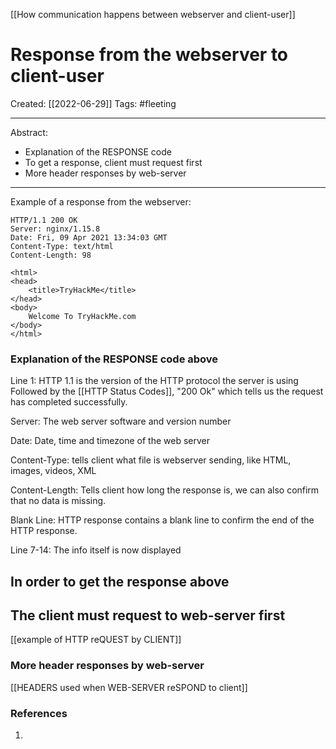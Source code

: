 [[How communication happens between webserver and client-user]]

# Response from the webserver to client-user
Created:  [[2022-06-29]]
Tags: #fleeting 

---
Abstract:
- Explanation of the RESPONSE code
- To get a response, client must request first 
- More header responses by web-server

---
Example of a response from the webserver:
```http
HTTP/1.1 200 OK
Server: nginx/1.15.8
Date: Fri, 09 Apr 2021 13:34:03 GMT
Content-Type: text/html
Content-Length: 98

<html>
<head>
    <title>TryHackMe</title>
</head>
<body>
    Welcome To TryHackMe.com
</body>
</html>
```

### Explanation of the RESPONSE code above
Line 1: HTTP 1.1 is the version of the HTTP protocol the server is using
Followed by the [[HTTP Status Codes]], "200 Ok" which tells us the request has completed successfully.


Server: The web server software and version number


Date: Date, time and timezone of the web server


Content-Type: tells client what file is webserver sending, like HTML, images, videos, XML


Content-Length: Tells client how long the response is, we can also confirm that no data is missing.


Blank Line: HTTP response contains a blank line to confirm the end of the HTTP response.


Line 7-14: The info itself is now displayed


## In order to get the response above
## The client must request to web-server first

[[example of HTTP reQUEST by CLIENT]]



### More header responses by web-server
[[HEADERS used when WEB-SERVER reSPOND to client]]








### References
1. 